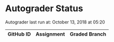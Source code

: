 # Autograder Status
Autograder last run at: October 13, 2018 at 05:20

| GitHub ID | Assignment | Graded Branch |
|-----------|------------|---------------|

